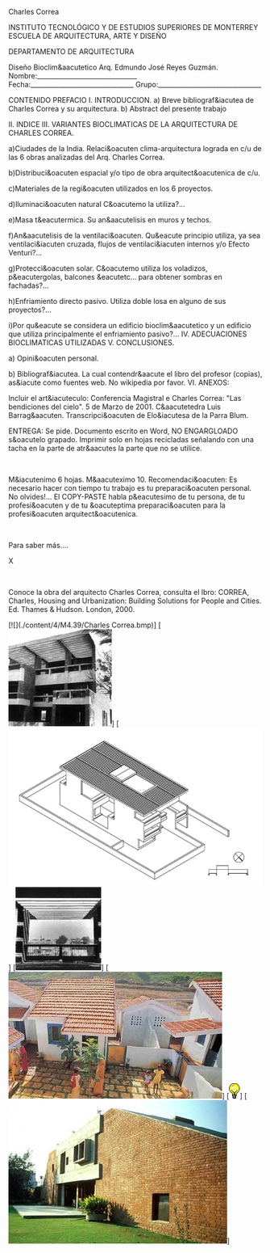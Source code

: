 

Charles Correa





 
INSTITUTO TECNOLÓGICO Y DE ESTUDIOS SUPERIORES DE MONTERREY 
ESCUELA DE ARQUITECTURA, ARTE Y DISEÑO 

DEPARTAMENTO DE ARQUITECTURA

Diseño Bioclim&aacutetico
Arq. Edmundo José Reyes Guzmán.
Nombre:_______________________________ 
Fecha:________________________________ 
Grupo:________________________________ 


 
CONTENIDO 
PREFACIO 
I. INTRODUCCION.
a) Breve bibliograf&iacutea de Charles Correa y su arquitectura.
b) Abstract del presente trabajo 

II. INDICE
III. VARIANTES BIOCLIMATICAS DE LA ARQUITECTURA DE CHARLES CORREA.

a)Ciudades de la India. Relaci&oacuten clima-arquitectura lograda en c/u de las 6 obras analizadas del Arq. Charles Correa.

b)Distribuci&oacuten espacial y/o tipo de obra arquitect&oacutenica de c/u.

c)Materiales de la regi&oacuten utilizados en los 6 proyectos.

d)Iluminaci&oacuten natural C&oacutemo la utiliza?...

e)Masa t&eacutermica. Su an&aacutelisis en muros y techos. 

f)An&aacutelisis de la ventilaci&oacuten. Qu&eacute principio utiliza, ya sea ventilaci&iacuten cruzada, flujos de ventilaci&iacuten internos y/o Efecto Venturi?... 

g)Protecci&oacuten solar. C&oacutemo utiliza los voladizos, p&eacutergolas, balcones &eacutetc… para obtener sombras en fachadas?... 

h)Enfriamiento directo pasivo. Utiliza doble losa en alguno de sus proyectos?...

i)Por qu&eacute se considera un edificio bioclim&aacutetico y un edificio que utiliza principalmente el enfriamiento pasivo?...
IV. ADECUACIONES BIOCLIMATICAS UTILIZADAS 
V. CONCLUSIONES.

a) Opini&oacuten personal.

b) Bibliograf&iacutea. La cual contendr&aacute el libro del profesor (copias), as&iacute como fuentes web. No wikipedia por favor. 
VI. ANEXOS: 
 
 Incluir el art&iacuteculo: Conferencia Magistral e Charles Correa: "Las bendiciones del cielo". 5 de Marzo de 2001. C&aacutetedra Luis Barrag&aacuten. Transcripci&oacuten de Elo&iacutesa de la Parra Blum.

ENTREGA: Se pide. Documento escrito en Word, NO ENGARGLOADO s&oacutelo grapado. 
 Imprimir solo en hojas recicladas señalando con una tacha en la parte de atr&aacutes la parte que no se utilice.




 


























 

M&iacutenimo 6 hojas. M&aacuteximo 10. 
Recomendaci&oacuten: Es necesario hacer con tiempo tu trabajo es tu preparaci&oacuten personal. 
No olvides!... El COPY-PASTE habla p&eacutesimo de tu persona, de tu profesi&oacuten y de tu &oacuteptima preparaci&oacuten para la profesi&oacuten arquitect&oacutenica. 


 

 














Para saber más....




X




 

 
Conoce la obra del arquitecto Charles Correa, consulta el lbro: 
CORREA, Charles, Housing and Urbanization: Building Solutions for People and Cities. Ed. Thames & Hudson. London, 2000. 








[![](./content/4/M4.39/Charles Correa.bmp)]
[![](./content/4/M4.39/charles.1.jpg)]
[![](./content/4/M4.39/charles.2.jpg)]
[![](./content/4/M4.39/Charles.3.jpg)]
[![](./content/4/M4.39/Charles.5.jpg)]
[![](./content/4/M4.39/sugerencias.gif)]
[![](./content/4/M4.39/Charles.4.jpg)]
